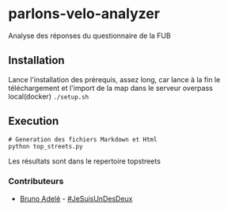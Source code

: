 # parlons-velo-analyzer
Analyse des réponses du questionnaire de la FUB

## Installation
Lance l'installation des prérequis, assez long, car lance à la fin le téléchargement et l'import de la map dans le serveur overpass local(docker)
`./setup.sh` 

## Execution
```
# Generation des fichiers Markdown et Html
python top_streets.py
```

Les résultats sont dans le repertoire topstreets

### Contributeurs
* [Bruno Adelé](https://twitter.com/jesuislibre) - [#JeSuisUnDesDeux](https://twitter.com/search?q=%23JeSuisUnDesDeux)
